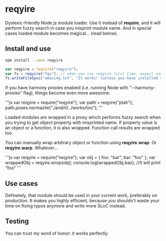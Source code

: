 # reqyire

Dyslexic-friendly Node.js module loader. Use it instead of **require**, and it will perform fuzzy search in case you misprint module name. And in special cases loaded module becomes magical... (read below).



## Install and use

```sh
npm install --save reqyire
```

```js
var reqyire = require("reqyire");
var fs = reqyire("fgs"); // when you use reqyire first time, expect some delay because of synchronous loading of module list
fs.writeFileSync("amazing.txt", "It works! (unless you have installed some module with more similar to 'fgs' name)");
```

If you have harmony proxies enabled (i.e. running Node with "--harmony-proxies" flag), things become even more awesome:

'''js
var reqyire = require("reqyire");
var path = reqyire("ptah");
path.posex.normazile("./and/it/../works/too");
'''

Loaded modules are wrapped in a proxy which performs fuzzy search when you trying to get object property with misprinted name. If property value is an object or a function, it is also wrapped. Function call results are wrapped too.

You can manually wrap arbitrary object or function using **reqyire.wrap**. Or **reqyire.warp**. Whatever...

'''js
var reqyire = require("reqyire");
var obj = {
	foo: "bar",
	bar: "foo"
};
var wrappedObj = reqyire.wrop(obj);
console.log(wrappedObj.baz); //It will print "foo"
'''
## Use cases

Definetely, that module should be used in your current work, preferably on production. It makes you highly efficient, because you shouldn't waste your time on fixing typos anymore and write more SLoC instead.

## Testing

You can trust my word of honor: it works perfectly.